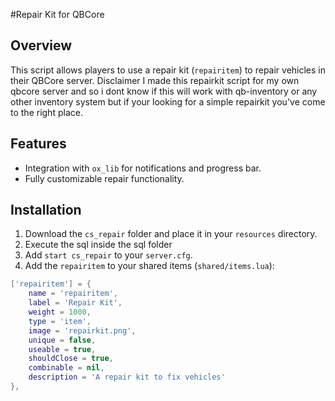 #Repair Kit for QBCore

## Overview
This script allows players to use a repair kit (`repairitem`) to repair vehicles in their QBCore server.
Disclaimer I made this repairkit script for my own qbcore server and so i dont know if this will work with 
qb-inventory or any other inventory system but if your looking for a simple repairkit you've come to the right place.

## Features
- Integration with `ox_lib` for notifications and progress bar.
- Fully customizable repair functionality.

## Installation

1. Download the `cs_repair` folder and place it in your `resources` directory.
2. Execute the sql inside the sql folder
3. Add `start cs_repair` to your `server.cfg`.
4. Add the `repairitem` to your shared items (`shared/items.lua`):
   

```lua
['repairitem'] = {
    name = 'repairitem',
    label = 'Repair Kit',
    weight = 1000,
    type = 'item',
    image = 'repairkit.png',
    unique = false,
    useable = true,
    shouldClose = true,
    combinable = nil,
    description = 'A repair kit to fix vehicles'
},
